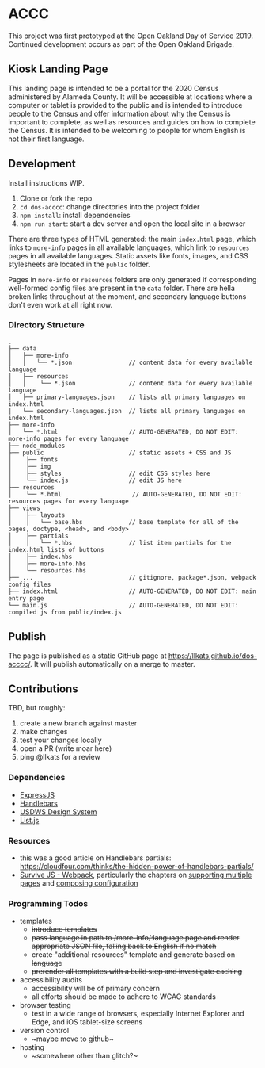 ACCC 
=================

This project was first prototyped at the Open Oakland Day of Service 2019. Continued development occurs as part of the Open Oakland Brigade.

Kiosk Landing Page
------------

This landing page is intended to be a portal for the 2020 Census administered by Alameda County. It will be accessible at locations where a computer or tablet is provided to the public and is intended to introduce people to the Census and offer information about why the Census is important to complete, as well as resources and guides on how to complete the Census. It is intended to be welcoming to people for whom English is not their first language.

## Development

Install instructions WIP.

1. Clone or fork the repo
1. `cd dos-acccc`: change directories into the project folder
1. `npm install`: install dependencies
1. `npm run start`: start a dev server and open the local site in a browser

There are three types of HTML generated: the main `index.html` page, which links to `more-info` pages in all available languages, which link to `resources` pages in all available languages. Static assets like fonts, images, and CSS stylesheets are located in the `public` folder.

Pages in `more-info` or `resources` folders are only generated if corresponding well-formed config files are present in the `data` folder. There are hella broken links throughout at the moment, and secondary language buttons don't even work at all right now.

### Directory Structure
```
.
├── data
│   ├── more-info
│   │   └── *.json                // content data for every available language
│   ├── resources
│   │    └── *.json               // content data for every available language
│   ├── primary-languages.json    // lists all primary languages on index.html
│   └── secondary-languages.json  // lists all primary languages on index.html
├── more-info
│   └── *.html                    // AUTO-GENERATED, DO NOT EDIT: more-info pages for every language
├── node_modules
├── public                        // static assets + CSS and JS
│    ├── fonts
│    ├── img
│    ├── styles                   // edit CSS styles here
│    └── index.js                 // edit JS here
├── resources
│    └── *.html                    // AUTO-GENERATED, DO NOT EDIT: resources pages for every language
├── views
│    ├── layouts
│    │   └── base.hbs             // base template for all of the pages, doctype, <head>, and <body>
│    ├── partials
│    │   └── *.hbs                // list item partials for the index.html lists of buttons
│    ├── index.hbs
│    ├── more-info.hbs
│    └── resources.hbs
├── ...                           // gitignore, package*.json, webpack config files
├── index.html                    // AUTO-GENERATED, DO NOT EDIT: main entry page
└── main.js                       // AUTO-GENERATED, DO NOT EDIT: compiled js from public/index.js
```

## Publish

The page is published as a static GitHub page at https://llkats.github.io/dos-acccc/. It will publish automatically on a merge to master.

## Contributions

TBD, but roughly:
1. create a new branch against master
1. make changes
1. test your changes locally
1. open a PR (write moar here)
1. ping @llkats for a review

### Dependencies
- [ExpressJS](https://expressjs.com/)
- [Handlebars](http://handlebarsjs.com/)
- [USDWS Design System](https://designsystem.digital.gov)
- [List.js](https://listjs.com)

### Resources
- this was a good article on Handlebars partials: https://cloudfour.com/thinks/the-hidden-power-of-handlebars-partials/
- [Survive JS - Webpack](https://survivejs.com/webpack/), particularly the chapters on [supporting multiple pages](https://survivejs.com/webpack/output/multiple-pages/) and [composing configuration](https://survivejs.com/webpack/developing/composing-configuration/)

### Programming Todos
- templates
  - ~~introduce templates~~
  - ~~pass language in path to /more-info/:language page and render appropriate JSON file, falling back to English if no match~~
  - ~~create "additional resources" template and generate based on language~~
  - ~~prerender all templates with a build step and investigate caching~~
- accessibility audits
  - accessibility will be of primary concern
  - all efforts should be made to adhere to WCAG standards
- browser testing
  - test in a wide range of browsers, especially Internet Explorer and Edge, and iOS tablet-size screens
- version control
  - ~maybe move to github~
- hosting
  - ~somewhere other than glitch?~
